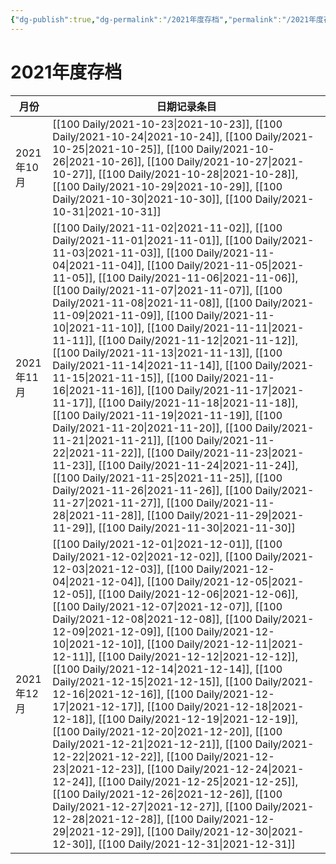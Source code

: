 ```yaml
---
{"dg-publish":true,"dg-permalink":"/2021年度存档","permalink":"/2021年度存档/"}
---
```


# 2021年度存档

| 月份       | 日期记录条目                                                                                                                                                                                                                                                                                                                                                                                                                                                                                                                                                                                                                                                                                                                                                                                                                                                                                                                                                                                                                                                                                                                                                                                                                                                                       |
| -------- | ---------------------------------------------------------------------------------------------------------------------------------------------------------------------------------------------------------------------------------------------------------------------------------------------------------------------------------------------------------------------------------------------------------------------------------------------------------------------------------------------------------------------------------------------------------------------------------------------------------------------------------------------------------------------------------------------------------------------------------------------------------------------------------------------------------------------------------------------------------------------------------------------------------------------------------------------------------------------------------------------------------------------------------------------------------------------------------------------------------------------------------------------------------------------------------------------------------------------------------------------------------------------------- |
| 2021年10月 | [[100 Daily/2021-10-23\|2021-10-23]], [[100 Daily/2021-10-24\|2021-10-24]], [[100 Daily/2021-10-25\|2021-10-25]], [[100 Daily/2021-10-26\|2021-10-26]], [[100 Daily/2021-10-27\|2021-10-27]], [[100 Daily/2021-10-28\|2021-10-28]], [[100 Daily/2021-10-29\|2021-10-29]], [[100 Daily/2021-10-30\|2021-10-30]], [[100 Daily/2021-10-31\|2021-10-31]]                                                                                                                                                                                                                                                                                                                                                                                                                                                                                                                                                                                                                                                                                                                                                                                                                                                                                              |
| 2021年11月 | [[100 Daily/2021-11-02\|2021-11-02]], [[100 Daily/2021-11-01\|2021-11-01]], [[100 Daily/2021-11-03\|2021-11-03]], [[100 Daily/2021-11-04\|2021-11-04]], [[100 Daily/2021-11-05\|2021-11-05]], [[100 Daily/2021-11-06\|2021-11-06]], [[100 Daily/2021-11-07\|2021-11-07]], [[100 Daily/2021-11-08\|2021-11-08]], [[100 Daily/2021-11-09\|2021-11-09]], [[100 Daily/2021-11-10\|2021-11-10]], [[100 Daily/2021-11-11\|2021-11-11]], [[100 Daily/2021-11-12\|2021-11-12]], [[100 Daily/2021-11-13\|2021-11-13]], [[100 Daily/2021-11-14\|2021-11-14]], [[100 Daily/2021-11-15\|2021-11-15]], [[100 Daily/2021-11-16\|2021-11-16]], [[100 Daily/2021-11-17\|2021-11-17]], [[100 Daily/2021-11-18\|2021-11-18]], [[100 Daily/2021-11-19\|2021-11-19]], [[100 Daily/2021-11-20\|2021-11-20]], [[100 Daily/2021-11-21\|2021-11-21]], [[100 Daily/2021-11-22\|2021-11-22]], [[100 Daily/2021-11-23\|2021-11-23]], [[100 Daily/2021-11-24\|2021-11-24]], [[100 Daily/2021-11-25\|2021-11-25]], [[100 Daily/2021-11-26\|2021-11-26]], [[100 Daily/2021-11-27\|2021-11-27]], [[100 Daily/2021-11-28\|2021-11-28]], [[100 Daily/2021-11-29\|2021-11-29]], [[100 Daily/2021-11-30\|2021-11-30]] |
| 2021年12月 | [[100 Daily/2021-12-01\|2021-12-01]], [[100 Daily/2021-12-02\|2021-12-02]], [[100 Daily/2021-12-03\|2021-12-03]], [[100 Daily/2021-12-04\|2021-12-04]], [[100 Daily/2021-12-05\|2021-12-05]], [[100 Daily/2021-12-06\|2021-12-06]], [[100 Daily/2021-12-07\|2021-12-07]], [[100 Daily/2021-12-08\|2021-12-08]], [[100 Daily/2021-12-09\|2021-12-09]], [[100 Daily/2021-12-10\|2021-12-10]], [[100 Daily/2021-12-11\|2021-12-11]], [[100 Daily/2021-12-12\|2021-12-12]], [[100 Daily/2021-12-14\|2021-12-14]], [[100 Daily/2021-12-15\|2021-12-15]], [[100 Daily/2021-12-16\|2021-12-16]], [[100 Daily/2021-12-17\|2021-12-17]], [[100 Daily/2021-12-18\|2021-12-18]], [[100 Daily/2021-12-19\|2021-12-19]], [[100 Daily/2021-12-20\|2021-12-20]], [[100 Daily/2021-12-21\|2021-12-21]], [[100 Daily/2021-12-22\|2021-12-22]], [[100 Daily/2021-12-23\|2021-12-23]], [[100 Daily/2021-12-24\|2021-12-24]], [[100 Daily/2021-12-25\|2021-12-25]], [[100 Daily/2021-12-26\|2021-12-26]], [[100 Daily/2021-12-27\|2021-12-27]], [[100 Daily/2021-12-28\|2021-12-28]], [[100 Daily/2021-12-29\|2021-12-29]], [[100 Daily/2021-12-30\|2021-12-30]], [[100 Daily/2021-12-31\|2021-12-31]] |

